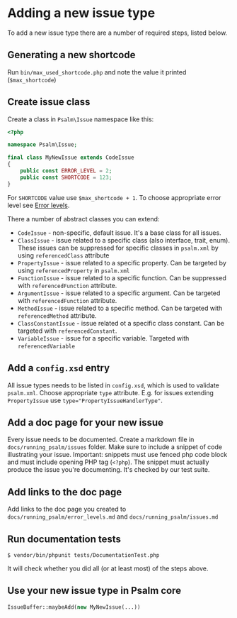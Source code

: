 # Adding a new issue type

To add a new issue type there are a number of required steps, listed below.

## Generating a new shortcode

Run `bin/max_used_shortcode.php` and note the value it printed (`$max_shortcode`)

## Create issue class

Create a class in `Psalm\Issue` namespace like this:

```php
<?php

namespace Psalm\Issue;

final class MyNewIssue extends CodeIssue 
{
    public const ERROR_LEVEL = 2;
    public const SHORTCODE = 123;
}
```

For `SHORTCODE` value use `$max_shortcode + 1`. To choose appropriate error level see [Error levels](../running_psalm/error_levels.md).

There a number of abstract classes you can extend:

* `CodeIssue` - non-specific, default issue. It's a base class for all issues.
* `ClassIssue` - issue related to a specific class (also interface, trait, enum). These issues can be suppressed for specific classes in `psalm.xml` by using `referencedClass` attribute
* `PropertyIssue` - issue related to a specific property. Can be targeted by using `referencedProperty` in `psalm.xml`
* `FunctionIssue` - issue related to a specific function. Can be suppressed with `referencedFunction` attribute.
* `ArgumentIssue` - issue related to a specific argument. Can be targeted with `referencedFunction` attribute.
* `MethodIssue` - issue related to a specific method. Can be targeted with `referencedMethod` attribute.
* `ClassConstantIssue` - issue related ot a specific class constant. Can be targeted with `referencedConstant`.
* `VariableIssue` - issue for a specific variable. Targeted with `referencedVariable`

## Add a `config.xsd` entry

All issue types needs to be listed in `config.xsd`, which is used to validate `psalm.xml`. Choose appropriate `type` attribute. E.g. for issues extending `PropertyIssue` use `type="PropertyIssueHandlerType"`.

## Add a doc page for your new issue

Every issue needs to be documented. Create a markdown file in `docs/running_psalm/issues` folder. Make sure to include a snippet of code illustrating your issue. Important: snippets must use fenced php code block and must include opening PHP tag (`<?php`). The snippet must actually produce the issue you're documenting. It's checked by our test suite.

## Add links to the doc page

Add links to the doc page you created to `docs/running_psalm/error_levels.md` and `docs/running_psalm/issues.md`

## Run documentation tests

```
$ vendor/bin/phpunit tests/DocumentationTest.php
```

It will check whether you did all (or at least most) of the steps above.

## Use your new issue type in Psalm core

```php
IssueBuffer::maybeAdd(new MyNewIssue(...))
```
